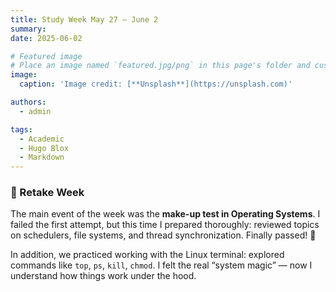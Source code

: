 ```yaml
---
title: Study Week May 27 – June 2
summary: 
date: 2025-06-02

# Featured image
# Place an image named `featured.jpg/png` in this page's folder and customize its options here.
image:
  caption: 'Image credit: [**Unsplash**](https://unsplash.com)'

authors:
  - admin

tags:
  - Academic
  - Hugo Blox
  - Markdown
---
```


### 🔹 Retake Week

The main event of the week was the **make-up test in Operating Systems**. I failed the first attempt, but this time I prepared thoroughly: reviewed topics on schedulers, file systems, and thread synchronization. Finally passed! 💪

In addition, we practiced working with the Linux terminal: explored commands like `top`, `ps`, `kill`, `chmod`. I felt the real “system magic” — now I understand how things work under the hood.

